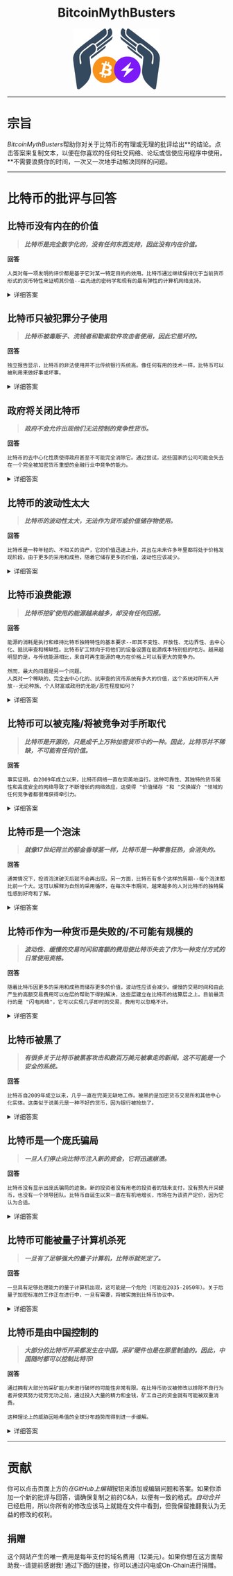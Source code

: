 <div align="center">
  <h1>BitcoinMythBusters</h1>
  <img width="200" src="..\_images\Logo-BTCMythBusters.png" alt="logo of BitcoinMythBusters">
</div>

***

# 宗旨

*BitcoinMythBusters*帮助你对关于比特币的有理或无理的批评给出**的结论。点击答案来复制文本，以便在你喜欢的任何社交网络、论坛或信使应用程序中使用。**不需要浪费你的时间，一次又一次地手动解决同样的问题。

***

# 比特币的批评与回答

## 比特币没有内在的价值

> ***比特币是完全数字化的，没有任何东西支持，因此没有内在价值。***

**回答**
```
人类对每一项发明的评价都是基于它对某一特定目的的效用。比特币通过继续保持优于当前货币形式的货币特性来证明其价值--由先进的密码学和现有的最有弹性的计算机网络支持。
```
<details>

  <summary>详细答案</summary>

  对于支持者来说，比特币的内在价值在于它是一种**稀缺的**，**不相关的资产**，具有独特的无形属性（**不可变**，**开放**，**无边界**，**去中心化**，**抗审查**，等等）。

  有史以来第一次，世界上任何有互联网连接的人都可以作为**他们自己的银行，同时参与经济，**完全控制他们的财富。

  货币的七个特征是：**耐用性**，**便携性**，**可分割性**，**统一性**，**有限供应**，和**可接受性**。许多比特币的支持者坚定地认为，**比特币符合所有这些条件**，因此是具有真正内在价值的硬通货。

  很多时候，那些认为比特币内在价值为零的人是通过不完善的知识、狭隘的视角和/或陈旧的框架来实现的，这些框架对比特币的能力和 "价值 "这个概念的表述不足，甚至错误。

  进一步阅读（英文）。 [Kraken Intelligence - Bitcoin & Intrinsic Value](../_static/Bitcoin-Intrinsic-Value.pdf ':ignore')

</details>

## 比特币只被犯罪分子使用

> ***比特币被毒贩子、洗钱者和勒索软件攻击者使用，因此它是坏的。***

**回答**
```
独立报告显示，比特币的非法使用并不比传统银行系统高。像任何有用的技术一样，比特币可以被利用来做好事或坏事。
```
<details>

  <summary>详细答案</summary>

  说比特币只用于犯罪活动，同时又否认其作为货币对我们所有人的可用性，这是不符合逻辑的。

  ```mermaid
  graph TD
  A["比特币有功能吗？"] --> |"没有"| B["比特币对犯罪分子和其他任何人都不起作用"]
  A --> |"是"| C["比特币对每个人都有用，包括犯罪分子"]

  style B fill:#ff6666
  style C fill:#42B983
  ```

  研究表明，BTC并没有过度用于非法活动，例如，前中情局情报分析员迈克尔-莫雷尔在他的研究中得出结论，**所有比特币交易中只有约1%**可以与非法行动相关。 <sup id="criminals-link-to-footnote1">[1](#criminals-footnote1)</sup>.

  进一步阅读（英文）。 [Unchained Capital - Bitcoin is Not for Criminals](https://unchained-capital.com/blog/bitcoin-is-not-for-criminals/)

  <b id="criminals-footnote1">1</b> [Michael Morell et al. - An Analysis of Bitcoin’s Use in Illicit Finance](https://cryptoforinnovation.org/resources/Analysis_of_Bitcoin_in_Illicit_Finance.pdf) [↩](#criminals-link-to-footnote1)

</details>

## 政府将关闭比特币

> ***政府不会允许出现他们无法控制的竞争性货币。***

**回答**
```
比特币的去中心化性质使得政府甚至不可能完全消除它。通过尝试，这些国家的公司可能会失去在一个完全被加密货币重塑的金融行业中竞争的能力。
```
<details>

  <summary>详细答案</summary>

  越来越多有影响力的个人和公司<sup id="shut-down-link-to-footnote1">[1](#shut-down-footnote1)</sup>正在投资并相信加密货币。萨尔瓦多是第一个宣布比特币为法定货币的国家<sup id="shut-down-link-to-footnote2">[2](#shut-down-footnote2)</sup>。这种快速发展的趋势使我们越来越难以在不激起反作用的情况下阻止其进一步传播。

  进一步阅读（英文）。 [Quillette - Can Governments Stop Bitcoin?](https://quillette.com/2021/02/21/can-governments-stop-bitcoin/)

  <b id="shut-down-footnote1">1</b> [CNBC - BlackRock’s Rick Rieder says the world’s largest asset manager has ‘started to dabble’ in bitcoin](https://www.cnbc.com/2021/02/17/blackrock-has-started-to-dabble-in-bitcoin-says-rick-rieder.html) [↩](#shut-down-link-to-footnote1)

  <b id="shut-down-footnote2">2</b> [Reuters - In a world first, El Salvador makes bitcoin legal tender](https://www.cnbc.com/2021/02/17/blackrock-has-started-to-dabble-in-bitcoin-says-rick-rieder.html) [↩](#shut-down-link-to-footnote2)

</details>

## 比特币的波动性太大

> ***比特币的波动性太大，无法作为货币或价值储存物使用。***

**回答**
```
比特币是一种年轻的、不相关的资产，它的价值迅速上升，并且在未来许多年里都将处于价格发现阶段。由于更多的采用和成熟，随着它储存更多的价值，波动性应该减少。
```
<details>

  <summary>详细答案</summary>

  在这个时候，由于比特币已经取得了相当大的市值，但仍低于全球价值储存的几个数量级<sup id="volatile-link-to-footnote1">[1](#volatile-footnote1)</sup>，将其视为一种新兴价值储存是有意义的。

  如果比特币有一天达到了世界储备货币的地位，可以认为其价格将与世界经济同步发展。

  但是，即使在今天，在迫不得已的情况下，与恶性通货膨胀的货币相比，比特币的 "波动性 "也几乎不明显。

  <b id="volatile-footnote1">1</b> [River Financial - How Much of the World's Money Is in Bitcoin?](https://river.com/learn/how-much-worlds-money-in-bitcoin/) [↩](#volatile-link-to-footnote1)

  进一步阅读（英文）。 [Unchained Capital - Bitcoin Is Not Too Volatile](https://unchained-capital.com/blog/bitcoin-is-not-too-volatile/)

</details>

## 比特币浪费能源

> ***比特币挖矿使用的能源越来越多，却没有任何回报。***

**回答**
```
能源的消耗是执行和维持比特币独特特性的基本要求--即其不变性、开放性、无边界性、去中心化、抵抗审查和稀缺性。比特币矿工倾向于将他们的设备设置在能源成本特别低的地方。越来越明显的是，与传统能源相比，来自可再生能源的电力在价格上可以有更大的竞争力。

然而，最大的问题是另一个问题。
人类对一个稀缺的、完全去中心化的、抗审查的货币系统有多大的价值，这个系统对所有人开放--无论种族、个人财富或政府的无能/恶性程度如何？
```
<details>

  <summary>详细答案</summary>

  不可否认的是，比特币挖矿将永远与其他能源消费者竞争电力。然而，世界上有一些地区产生了未使用的过剩能源，例如冰岛（地热发电），四川/中国或西伯利亚/俄罗斯（都是水电）。在这里，像比特币矿工这样的全球能源买家是非常受欢迎的。比特币可以被认为是一个**的电网游牧者**。

  奖励减半，每4年发生一次，对能源使用有重要影响。
  * 情景1：比特币的价格继续大幅升值

    所需的能源量将比比特币价格的上升速度慢得多，最后达到一个高原。
  * 情景2：比特币的价格仅轻微升值

    由于采矿业的竞争停滞不前，开采比特币需要的能源更少。


  进一步阅读（英文）。 [Coindesk - The Last Word on Bitcoin’s Energy Consumption](https://www.coindesk.com/the-last-word-on-bitcoins-energy-consumption)

</details>

## 比特币可以被克隆/将被竞争对手所取代

> ***比特币是开源的，只是成千上万种加密货币中的一种。因此，比特币并不稀缺，不可能有任何价值。***

**回答**
```
事实证明，自2009年成立以来，比特币网络一直在完美地运行。这种可靠性、其独特的货币属性和高度安全的网络导致了不断增长的网络效应，这使得 "价值储存 "和 "交换媒介 "领域的任何竞争者都很难获得牵引力。
```
<details>

  <summary>详细答案</summary>

  比特币可以被比作互联网运行的协议--TCP/IP。两者都是相当简单的基础层，在此基础上可以建立更先进的技术，例如，在TCP/IP的情况下，HTTP用于网站，或者闪电网络作为比特币的支付层。要在全世界范围内达成共识来改变被数十亿设备所使用的互联网协议，是非常不可能的。这也适用于比特币协议。

  比特币的所有硬分叉（BCH、BSV和其他）都没有获得任何牵引力，并在所有相关指标上不断失利，如hashrate、市值或节点数。

  进一步阅读（英文）。 [Lyn Alden - Analyzing Bitcoin’s Network Effect](https://www.lynalden.com/bitcoins-network-effect/)

</details>

## 比特币是一个泡沫

> ***就像17世纪荷兰的郁金香球茎一样，比特币是一种零售狂热，会消失的。***

**回答**
```
通常情况下，投资泡沫破灭后就不会再出现。另一方面，比特币有多个这样的周期--每个泡沫都比前一个大。这可以解释为自然的采用循环，在每次牛市期间，越来越多的人对比特币的独特属性感到好奇和了解。
```
<details>

  <summary>详细答案</summary>

  随着每一个新的个人、公司或国家持有比特币，比特币消失的机会也越来越小。比特币正显示出增长的特征--在价格和接受度方面都是如此--类似于一个越来越占优势的科技公司或协议。

  ![2012-2021年BTC市场资本化示意图](../_images/BTC_Market_Cap.png)
  *2012-2021年比特币市值增长的对数显示 (图表来源: Blockchain.com)*

  进一步阅读（英文）。 [Satoshi Nakamoto Institute - How We Know Bitcoin Is Not a Bubble](https://nakamotoinstitute.org/mempool/how-we-know-bitcoin-is-not-a-bubble/)

</details>

## 比特币作为一种货币是失败的/不可能有规模的

> ***波动性、缓慢的交易时间和高额的费用使比特币失去了作为一种支付方式的日常使用资格。***

**回答**
```
随着比特币因更多的采用和成熟而储存更多的价值，波动性应该会减少。缓慢的交易时间和由此产生的高额交易费用可以在层的帮助下得到解决，这些层建立在比特币的结算层之上。目前最流行的是 "闪电网络"，它可以实现几乎即时的交易，费用可以忽略不计。
```
<details>

  <summary>详细答案</summary>

  尽可能多的人可以存储和更新区块链--一个包含所有交易的数据库，这对比特币的安全至关重要。为了实现这一目标，区块链的规模只能适度增长，这反过来又导致每秒的交易量有限，因此在高流量的时候，交易费用会升高。到今天为止，还没有技术解决方案可以在不牺牲去中心化和安全的情况下增加交易吞吐量。

  ```mermaid
  flowchart LR
    可扩展性 o--o 权力下放 & 安全问题;
    权力下放 o--o 安全问题;
  ```
  *区块链的三难困境：你一次只能改善2个*

  最有前途的解决方案是第二层解决方案***比特币闪电***，它甚至可以用于小额购买，同时保持其独特的货币属性。

  进一步观看（英文）。

  [![安德烈亚斯-M.安东诺普洛斯的解释视频](https://img.youtube.com/vi/fYv0qvPOX2U/0.jpg)](https://www.youtube.com/watch?v=fYv0qvPOX2U&list=PLPQwGV1aLnTurL4wU_y3jOhBi9rrpsYyi&index=11 "Andreas M. Antonopoulos - Why Does Bitcoin Need a Second Layer?")

</details>

## 比特币被黑了

> ***有很多关于比特币被黑客攻击和数百万美元被拿走的新闻。这不可能是一个安全的系统。***

**回答**
```
比特币自2009年成立以来，几乎一直在完美无缺地工作。被黑的是加密货币交易所和其他中心化实体。这类似于说美元是一种不好的货币，因为银行被抢劫了。
```
<details>

  <summary>详细答案</summary>

  比特币是迄今为止最安全的网络系统，因为它的去中心化性质和世界各地的无数专业计算机，确保系统无法被篡改。

  为了充分利用这种安全性，人们应该确保自我保管他/她的硬币。

  > "不是你的钥匙，不是你的硬币！" - Andreas M. Antonopoulos

  [![安德烈亚斯-M.安东诺普洛斯的解释视频](https://img.youtube.com/vi/vt-zXEsJ61U/0.jpg)](https://www.youtube.com/watch?v=vt-zXEsJ61U "Andreas M. Antonopoulos - How Do I Secure My Bitcoin?")

</details>

## 比特币是一个庞氏骗局

> ***一旦人们停止向比特币注入新的资金，它将迅速崩溃。***

**回答**
```
比特币没有显示出庞氏骗局的迹象。新的投资者没有用老的投资者的钱来支付，没有预先开采硬币，也没有一个领导团队。比特币自诞生以来一直在有机地增长，市场在为该资产定价，因为它认为合适。
```
<details>

  <summary>详细答案</summary>

  庞氏骗局*究竟是如何定义的？比特币是否符合这些条件呢？请看下面。

  | 庞氏骗局的迹象 | 比特币的情况如何？|
  | ------------------------|------------------------|
  | 承诺的高额投资回报 | <span style="color:green">中本聪（创造者）从未承诺过任何回报</span> |
  | 关于商业战略的误导性或完全错误的声明 | <span style="color:green">比特币从一开始就是开源的</span> |
  | "外向型 "的领导团队 | <span style="color:green">比特币的创造者是未知的。开发者社区的其他部分是高度分散的</span>|
  | 未注册的投资和无证的卖家 | <span style="color:red">比特币（幸运地）不需要许可证</span>|

  进一步阅读（英文）。 [Lyn Alden - Bitcoin: Addressing the Ponzi Scheme Characterization](https://www.lynalden.com/bitcoin-ponzi-scheme/)

</details>

## 比特币可能被量子计算机杀死

> ***一旦有了足够强大的量子计算机，比特币就死定了。***

**回答**
```
一旦具有足够处理能力的量子计算机出现，这可能是一个危险（可能在2035-2050年）。关于后量子加密标准的工作正在进行中，一旦有需要，将被实施到比特币协议中。
```
<details>

  <summary>详细答案</summary>

  如果没有抗量子的加密标准，量子计算机就有3种可能的攻击载体。
  * **破解比特币的散列算法（SHA-256）。**

  在目前，还不清楚量子计算机是否能够破解这种类型的算法。

  * **破解公钥/私钥算法（ECDSA - 椭圆曲线加密法）。**

  重复使用的比特币地址--即发布了签名的地址--有被破解的风险。如果SHA-256也能被破解，那么所有的比特币地址都是脆弱的。

  * **使用量子计算机进行开采，比使用最先进的硬件开采效率高得多**

  这可能只是一个暂时的威胁，直到其他矿工也转向量子采矿。


  进一步观看（英文）。

  [![安德烈亚斯-M.安东诺普洛斯的解释视频](https://img.youtube.com/vi/wlzJyp3Qm7s/0.jpg)](https://www.youtube.com/watch?v=wlzJyp3Qm7s "Andreas M. Antonopoulos - Bitcoin Q&A: Is Quantum Computing a Threat?")

  进一步阅读（英文）。 [Forbes - Here’s Why Quantum Computing Will Not Break Cryptocurrencies](https://www.forbes.com/sites/rogerhuang/2020/12/21/heres-why-quantum-computing-will-not-break-cryptocurrencies/)

</details>

## 比特币是由中国控制的

> ***大部分的比特币开采都发生在中国。采矿硬件也是在那里制造的。因此，中国随时都可以控制比特币!***

**回答**
```
通过拥有大部分的采矿能力来进行破坏的可能性非常有限。在比特币协议被修改以排除不良行为者并使其努力徒劳无功之前，通过投入大量的精力和金钱，矿工自己的资金就有可能被双重消费。

这种理论上的威胁因哈希值的全球分布趋势而得到进一步缓解。
```
<details>

  <summary>详细答案</summary>

  所谓的51%攻击，即一个实体拥有超过一半的哈希运算能力，其实施成本非常高，需要大量的协调，而且对攻击者的好处非常少。
  
  **这就是*不能*用51%的攻击做的事。**

  *你不能偷人民的钱
  *你不能改变共识规则
  *你不能让无效的交易变得有效


  **这就是51%的攻击所能做到的。**

  * 攻击者比特币的双重消费

    非常昂贵的攻击，可以通过修改代码来抵御。只用你的hashpower从保障网络安全中获利，而不是攻击它，当然更安全。

  *开采空块，使网络失去作用

    必须长期坚持，以防止比特币的预期使用。这种攻击需要花费大量的金钱和精力。如果攻击者不自行停止，可以实施代码修改，使攻击者的硬件失去价值。

  进一步观看（英文）。

  [![安德烈亚斯-M.安东诺普洛斯的解释视频](https://img.youtube.com/vi/JNVqXE2bSfE/0.jpg)](https://youtu.be/JNVqXE2bSfE "Andreas M. Antonopoulos - Bitcoin Q&A: What's the Biggest Threat to Bitcoin in 2020?")

  进一步阅读（英文）。 [Jameson Lopp - Are Chinese Miners a Threat to Bitcoin?](https://blog.lopp.net/are-chinese-miners-threat-bitcoin/)

</details>

***

# 贡献

你可以点击页面上方的*在GitHub上编辑*按钮来添加或编辑问题和答案。如果你添加一个新的批评与回答，请确保复制之前的C&A，以便有一致的格式。*自动合并*已经启用，所以你所有的修改应该马上就能在文件中看到，但我保留推翻我认为无益的修改的权利。

## 捐赠

这个网站产生的唯一费用是每年支付的域名费用（12美元）。如果你想在这方面帮助我--请提前感谢我! 通过下面的链接，你可以通过闪电或On-Chain进行捐赠。

<div class="tallypay" data-user_name="rene78" data-button="捐赠"></div>